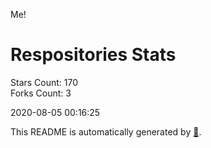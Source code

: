 Me!

# Respositories Stats
Stars Count: 170  
Forks Count: 3

2020-08-05 00:16:25  

This README is automatically generated by [🐰](https://github.com/rnitta/rnitta).
